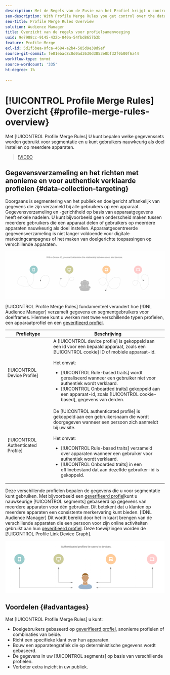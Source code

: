 ```yaml
---
description: Met de Regels van de Fusie van het Profiel krijgt u controle over de gegevensreeksen die voor segmentatie worden gebruikt en kan een persoon nauwkeurig over veelvoudige apparaten richten.
seo-description: With Profile Merge Rules you get control over the data sets used for segmentation and can target a person accurately across multiple devices.
seo-title: Profile Merge Rules Overview
solution: Audience Manager
title: Overzicht van de regels voor profielsamenvoeging
uuid: 9e7988cc-9145-432b-840a-54fbd8657b3b
feature: Profile Merge
exl-id: 5d1f5bea-0fca-4684-a2b4-585d9e38d9ef
source-git-commit: fe01ebac8c0d0ad3630d3853e0bf32f0b00f6a44
workflow-type: tm+mt
source-wordcount: '335'
ht-degree: 1%

---
```


# [!UICONTROL Profile Merge Rules] Overzicht {#profile-merge-rules-overview}

Met [!UICONTROL Profile Merge Rules] U kunt bepalen welke gegevenssets worden gebruikt voor segmentatie en u kunt gebruikers nauwkeurig als doel instellen op meerdere apparaten.

>[!VIDEO](https://video.tv.adobe.com/v/28974)

## Gegevensverzameling en het richten met anonieme en voor authentiek verklaarde profielen {#data-collection-targeting}

Doorgaans is segmentering van het publiek en doelgericht afhankelijk van gegevens die zijn verzameld bij alle gebruikers op een apparaat. Gegevensverzameling en -gerichtheid op basis van apparaatgegevens heeft enkele nadelen. U kunt bijvoorbeeld geen onderscheid maken tussen meerdere gebruikers die een apparaat delen of gebruikers op meerdere apparaten nauwkeurig als doel instellen. Apparaatgecentreerde gegevensverzameling is niet langer voldoende voor digitale marketingcampagnes of het maken van doelgerichte toepassingen op verschillende apparaten.

![](assets/unauthenticated2.png)

[!UICONTROL Profile Merge Rules] fundamenteel verandert hoe [!DNL Audience Manager] verzamelt gegevens en segmentgebruikers voor doelframes. Hiermee kunt u werken met twee verschillende typen profielen, een apparaatprofiel en een [geverifieerd profiel](../../reference/visitor-authentication-states.md).

| Profieltype | Beschrijving |
|---|---|
| [!UICONTROL Device Profile] | A [!UICONTROL device profile] is gekoppeld aan een id voor een bepaald apparaat, zoals een [!UICONTROL cookie] ID of mobiele apparaat-id.<br><br> Het omvat:<ul><li>[!UICONTROL Rule-based traits] wordt gerealiseerd wanneer een gebruiker niet voor authentiek wordt verklaard.</li><li>[!UICONTROL Onboarded traits] gekoppeld aan een apparaat-id, zoals [!UICONTROL cookie-based], gegevens van derden.</li></ul> |
| [!UICONTROL Authenticated Profile] | De [!UICONTROL authenticated profile] is gekoppeld aan een gebruikersnaam die wordt doorgegeven wanneer een persoon zich aanmeldt bij uw site.<br><br>Het omvat:<ul><li>[!UICONTROL Rule-based traits] verzameld over apparaten wanneer een gebruiker voor authentiek wordt verklaard.</li><li>[!UICONTROL Onboarded traits] in een offlinebestand dat aan dezelfde gebruiker-id is gekoppeld.</li></ul> |

Deze verschillende profielen bepalen de gegevens die u voor segmentatie kunt gebruiken. Met bijvoorbeeld een [geverifieerd profiel](../../reference/visitor-authentication-states.md)kunt u nauwkeurige [!UICONTROL segments] gebaseerd op gegevens van meerdere apparaten voor één gebruiker. Dit betekent dat u klanten op meerdere apparaten een consistente merkervaring kunt bieden. [!DNL Audience Manager] Dit wordt bereikt door het in kaart brengen van de verschillende apparaten die een persoon voor zijn online activiteiten gebruikt aan hun [geverifieerd profiel](../../reference/visitor-authentication-states.md). Deze toewijzingen worden de [!UICONTROL Profile Link Device Graph].

![](assets/authenticated2.png)

## Voordelen {#advantages}

Met [!UICONTROL Profile Merge Rules] u kunt:

* Doelgebruikers gebaseerd op [geverifieerd profiel](../../reference/visitor-authentication-states.md), anonieme profielen of combinaties van beide.
* Richt een specifieke klant over hun apparaten.
* Bouw een apparatengrafiek die op deterministische gegevens wordt gebaseerd.
* De gegevens in uw [!UICONTROL segments] op basis van verschillende profielen.
* Verbeter extra inzicht in uw publiek.
